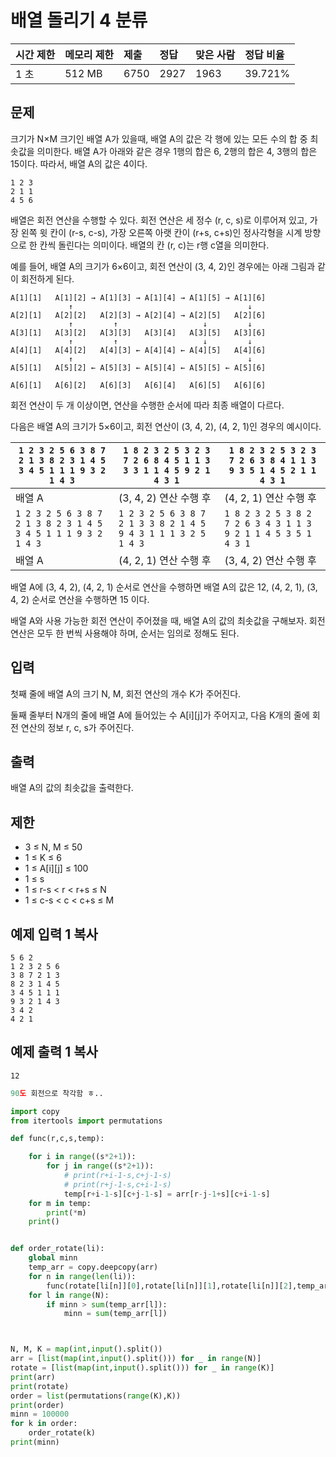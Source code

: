 # 배열 돌리기 4 분류

| 시간 제한 | 메모리 제한 | 제출 | 정답 | 맞은 사람 | 정답 비율 |
| :-------- | :---------- | :--- | :--- | :-------- | :-------- |
| 1 초      | 512 MB      | 6750 | 2927 | 1963      | 39.721%   |

## 문제

크기가 N×M 크기인 배열 A가 있을때, 배열 A의 값은 각 행에 있는 모든 수의 합 중 최솟값을 의미한다. 배열 A가 아래와 같은 경우 1행의 합은 6, 2행의 합은 4, 3행의 합은 15이다. 따라서, 배열 A의 값은 4이다.

```
1 2 3
2 1 1
4 5 6
```

배열은 회전 연산을 수행할 수 있다. 회전 연산은 세 정수 (r, c, s)로 이루어져 있고, 가장 왼쪽 윗 칸이 (r-s, c-s), 가장 오른쪽 아랫 칸이 (r+s, c+s)인 정사각형을 시계 방향으로 한 칸씩 돌린다는 의미이다. 배열의 칸 (r, c)는 r행 c열을 의미한다.

예를 들어, 배열 A의 크기가 6×6이고, 회전 연산이 (3, 4, 2)인 경우에는 아래 그림과 같이 회전하게 된다.

```
A[1][1]   A[1][2] → A[1][3] → A[1][4] → A[1][5] → A[1][6]
             ↑                                       ↓
A[2][1]   A[2][2]   A[2][3] → A[2][4] → A[2][5]   A[2][6]
             ↑         ↑                   ↓         ↓
A[3][1]   A[3][2]   A[3][3]   A[3][4]   A[3][5]   A[3][6]
             ↑         ↑                   ↓         ↓
A[4][1]   A[4][2]   A[4][3] ← A[4][4] ← A[4][5]   A[4][6]
             ↑                                       ↓
A[5][1]   A[5][2] ← A[5][3] ← A[5][4] ← A[5][5] ← A[5][6]

A[6][1]   A[6][2]   A[6][3]   A[6][4]   A[6][5]   A[6][6]
```

회전 연산이 두 개 이상이면, 연산을 수행한 순서에 따라 최종 배열이 다르다.

다음은 배열 A의 크기가 5×6이고, 회전 연산이 (3, 4, 2), (4, 2, 1)인 경우의 예시이다.

| `1 2 3 2 5 6 3 8 7 2 1 3 8 2 3 1 4 5 3 4 5 1 1 1 9 3 2 1 4 3` | `1 8 2 3 2 5 3 2 3 7 2 6 8 4 5 1 1 3 3 3 1 1 4 5 9 2 1 4 3 1` | `1 8 2 3 2 5 3 2 3 7 2 6 3 8 4 1 1 3 9 3 5 1 4 5 2 1 1 4 3 1` |
| ------------------------------------------------------------ | ------------------------------------------------------------ | ------------------------------------------------------------ |
| 배열 A                                                       | (3, 4, 2) 연산 수행 후                                       | (4, 2, 1) 연산 수행 후                                       |
| `1 2 3 2 5 6 3 8 7 2 1 3 8 2 3 1 4 5 3 4 5 1 1 1 9 3 2 1 4 3` | `1 2 3 2 5 6 3 8 7 2 1 3 3 8 2 1 4 5 9 4 3 1 1 1 3 2 5 1 4 3` | `1 8 2 3 2 5 3 8 2 7 2 6 3 4 3 1 1 3 9 2 1 1 4 5 3 5 1 4 3 1` |
| 배열 A                                                       | (4, 2, 1) 연산 수행 후                                       | (3, 4, 2) 연산 수행 후                                       |

배열 A에 (3, 4, 2), (4, 2, 1) 순서로 연산을 수행하면 배열 A의 값은 12, (4, 2, 1), (3, 4, 2) 순서로 연산을 수행하면 15 이다.

배열 A와 사용 가능한 회전 연산이 주어졌을 때, 배열 A의 값의 최솟값을 구해보자. 회전 연산은 모두 한 번씩 사용해야 하며, 순서는 임의로 정해도 된다.

## 입력

첫째 줄에 배열 A의 크기 N, M, 회전 연산의 개수 K가 주어진다.

둘째 줄부터 N개의 줄에 배열 A에 들어있는 수 A[i][j]가 주어지고, 다음 K개의 줄에 회전 연산의 정보 r, c, s가 주어진다.

## 출력

배열 A의 값의 최솟값을 출력한다.

## 제한

- 3 ≤ N, M ≤ 50
- 1 ≤ K ≤ 6
- 1 ≤ A[i][j] ≤ 100
- 1 ≤ s
- 1 ≤ r-s < r < r+s ≤ N
- 1 ≤ c-s < c < c+s ≤ M

## 예제 입력 1 복사

```
5 6 2
1 2 3 2 5 6
3 8 7 2 1 3
8 2 3 1 4 5
3 4 5 1 1 1
9 3 2 1 4 3
3 4 2
4 2 1
```

## 예제 출력 1 복사

```
12
```











```python
90도 회전으로 착각함 ㅎ..

import copy
from itertools import permutations

def func(r,c,s,temp):

    for i in range((s*2+1)):
        for j in range((s*2+1)):
            # print(r+i-1-s,c+j-1-s)
            # print(r+j-1-s,c+i-1-s)
            temp[r+i-1-s][c+j-1-s] = arr[r-j-1+s][c+i-1-s]
    for m in temp:
        print(*m)
    print()


def order_rotate(li):
    global minn
    temp_arr = copy.deepcopy(arr)
    for n in range(len(li)):
        func(rotate[li[n]][0],rotate[li[n]][1],rotate[li[n]][2],temp_arr)
    for l in range(N):
        if minn > sum(temp_arr[l]):
            minn = sum(temp_arr[l])



N, M, K = map(int,input().split())
arr = [list(map(int,input().split())) for _ in range(N)]
rotate = [list(map(int,input().split())) for _ in range(K)]
print(arr)
print(rotate)
order = list(permutations(range(K),K))
print(order)
minn = 100000
for k in order:
    order_rotate(k)
print(minn)
```

